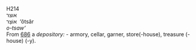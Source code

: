 <body>
  <p>H214<br>  אוצר  <br> אוֹצָר  ‎  ‘ôtsâr  <br><i>o-tsaw‘ </i><br>From <a href="h0686.htm">686</a>  a <i>depository: - </i>armory, cellar, garner, store(-house), treasure (-house) (-y).<br></p>
 </body>